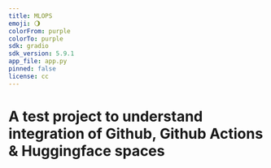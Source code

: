```yaml
---
title: MLOPS
emoji: 🌖
colorFrom: purple
colorTo: purple
sdk: gradio
sdk_version: 5.9.1
app_file: app.py
pinned: false
license: cc
---
```



# A test project to understand integration of Github, Github Actions & Huggingface spaces
